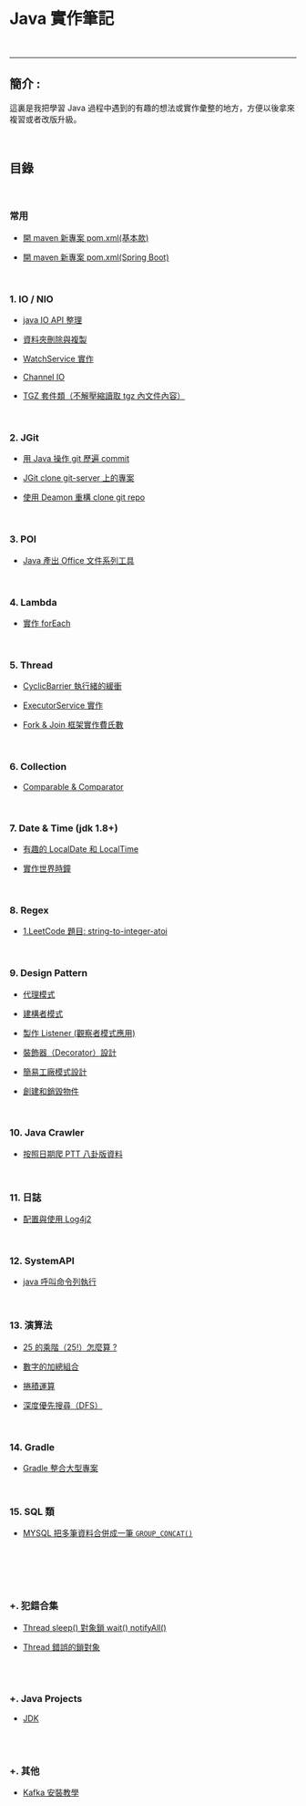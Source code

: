# Java 實作筆記

<br>

--------------------------


## 簡介 :

這裏是我把學習 Java 過程中遇到的有趣的想法或實作彙整的地方，方便以後拿來複習或者改版升級。

<br>

## 目錄

<br>

### 常用

* [開 maven 新專案 pom.xml(基本款)](./maven/basic/pom.xml)

* [開 maven 新專案 pom.xml(Spring Boot)](./maven/spring_boot/pom.xml)

<br>

### 1. IO / NIO

* [java IO API 整理](./IO/javaIOApi整理)

* [資料夾刪除與複製](./IO/資料夾刪除與複製)

* [WatchService 實作](./IO/WatchService實作)

* [Channel IO](./IO/Channel_IO/.README.md)

* [TGZ 套件類（不解壓縮讀取 tgz 內文件內容）](./IO/TGZ/README.md)

<br>

### 2. JGit

* [用 Java 操作 git 歷遍 commit](./JGit/JGitWalkCommit)

* [JGit clone git-server 上的專案](./JGit/JGitCloneRepo)

* [使用 Deamon 重構 clone git repo](./JGit/DeamonRefactor)

<br>

### 3. POI

* [Java 產出 Office 文件系列工具](./POI)

<br>

### 4. Lambda

* [實作 forEach](./Lambda/實作forEach)

<br>


### 5. Thread

* [CyclicBarrier 執行緒的緩衝](./Thread/CyclicBarrier)

* [ExecutorService 實作](./Thread/ExecutorService)

* [Fork & Join 框架實作費氏數](./Thread/Fork&Join)

<br>

### 6. Collection

* [Comparable & Comparator](./Collection/Comparable&Comparator)

<br>

### 7. Date & Time (jdk 1.8+)

* [有趣的 LocalDate 和 LocalTime](./Date&Time/LocalDate&LocalTime)

* [實作世界時鐘](./Date&Time/WorldClock)

<br>

### 8. Regex

* [1.LeetCode 題目: string-to-integer-atoi](./Regex/atio)

<br>

### 9. Design Pattern

* [代理模式](./DesignPattern/ProxyMode)

* [建構者模式](./DesignPattern/builderPattern)

* [製作 Listener (觀察者模式應用)](./DesignPattern/Listener/README.md)

* [裝飾器（Decorator）設計](./DesignPattern/Decorator/README.md)

* [簡易工廠模式設計](./DesignPattern/Factory/README.md)

* [創建和銷毀物件](./DesignPattern/CreateAndDestory/README.md)

<br>

### 10. Java Crawler

* [按照日期爬 PTT 八卦版資料](./JavaCrawler/PttGossipCrawler)

<br>


### 11. 日誌

* [配置與使用 Log4j2](./javaLogger/Log4j2)

<br>

### 12. SystemAPI

*   [java 呼叫命令列執行](./SystemAPI/Process)

<br>

### 13. 演算法

*   [25 的乘階（25!）怎麼算 ?](./Algorithm/Factorial/README.md)

*   [數字的加總組合](./Algorithm/SumCombination/README.md)

*   [捲積運算](./Algorithm/Convolution/README.md)

* [深度優先搜尋（DFS）](./Algorithm/DFS/README.md)

<br>

### 14. Gradle

*   [Gradle 整合大型專案](./Gradle/structuringLargeProjects/README.md)

<br>

### 15. SQL 類

*   [MYSQL 把多筆資料合併成一筆 `GROUP_CONCAT()`](./SQL/GROUP_CONCAT/README.md) 



<br>
<br>
<br>
<br>

 ### +. 犯錯合集

 * [Thread sleep() 對象鎖 wait() notifyAll()](./MistakeCollection/ThreadMistake.md)

 * [Thread 錯誤的鎖對象](./MistakeCollection/wrongSynchronized.md)

 <br>
 <br>

 ### +. Java Projects

 * [JDK]()


<br>
<br>

  ### +. 其他

 * [Kafka 安裝教學](./others/kafka_install/README.md)
